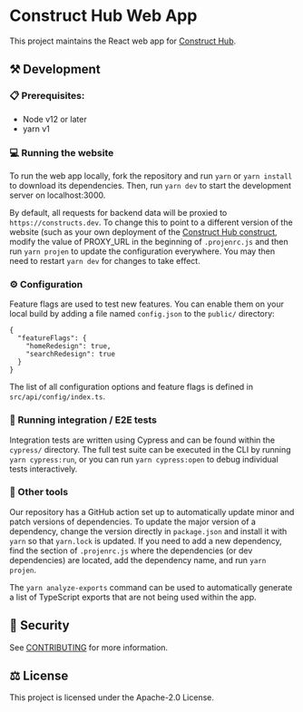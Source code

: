 # Construct Hub Web App

This project maintains the React web app for [Construct Hub].

[construct hub]: https://github.com/cdklabs/construct-hub
## :hammer_and_pick: Development

### :clipboard: Prerequisites:

- Node v12 or later
- yarn v1

### :computer: Running the website

To run the web app locally, fork the repository and run `yarn` or `yarn install`
to download its dependencies. Then, run `yarn dev` to start the development
server on localhost:3000.

By default, all requests for backend data will be proxied to
`https://constructs.dev`. To change this to point to a different version of the
website (such as your own deployment of the [Construct Hub
construct](https://github.com/cdklabs/construct-hub), modify the value of
PROXY_URL in the beginning of `.projenrc.js` and then run `yarn projen` to
update the configuration everywhere. You may then need to restart `yarn dev` for
changes to take effect.

### :gear: Configuration

Feature flags are used to test new features. You can enable them on your local
build by adding a file named `config.json` to the `public/` directory:

```
{
  "featureFlags": {
    "homeRedesign": true,
    "searchRedesign": true
  }
}
```

The list of all configuration options and feature flags is defined in
`src/api/config/index.ts`.

### :test_tube: Running integration / E2E tests

Integration tests are written using Cypress and can be found within the
`cypress/` directory. The full test suite can be executed in the CLI by running
`yarn cypress:run`, or you can run `yarn cypress:open` to debug individual tests
interactively.

### :toolbox: Other tools

Our repository has a GitHub action set up to automatically update minor and
patch versions of dependencies. To update the major version of a dependency,
change the version directly in `package.json` and install it with `yarn` so that
`yarn.lock` is updated. If you need to add a new dependency, find the section of
`.projenrc.js` where the dependencies (or dev dependencies) are located, add the
dependency name, and run `yarn projen`.

The `yarn analyze-exports` command can be used to automatically generate a list
of TypeScript exports that are not being used within the app.

## :cop: Security

See [CONTRIBUTING](CONTRIBUTING.md#security-issue-notifications) for more
information.

## :balance_scale: License

This project is licensed under the Apache-2.0 License.
